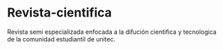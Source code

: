 # Revista-cientifica
Revista semi especializada enfocada a la difución cientifica y tecnologica de la comunidad estudiantil de unitec.
